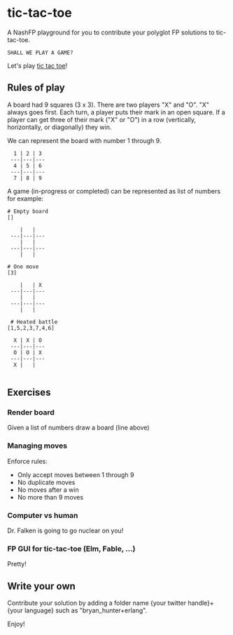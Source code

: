 # tic-tac-toe
A NashFP playground for you to contribute your polyglot FP solutions to tic-tac-toe.

```
SHALL WE PLAY A GAME?
```

Let's play [tic tac toe](https://en.wikipedia.org/wiki/Tic-tac-toe)!

## Rules of play
A board had 9 squares (3 x 3). There are two players "X" and "O". "X" always goes first. Each turn, a player puts their mark in an open square. If a player can get three of their mark ("X" or "O") in a row (vertically, horizontally, or diagonally) they win. 

We can represent the board with number 1 through 9.

```
  1 | 2 | 3 
 ---|---|---
  4 | 5 | 6 
 ---|---|---
  7 | 8 | 9
```

A game (in-progress or completed) can be represented as list of numbers for example:
```
# Empty board
[]

    |   |   
 ---|---|---
    |   |  
 ---|---|---
    |   | 

# One move
[3]

    |   | X 
 ---|---|---
    |   |  
 ---|---|---
    |   |   
  
 # Heated battle
[1,5,2,3,7,4,6]

  X | X | O  
 ---|---|---
  O | O | X 
 ---|---|---
  X |   |   
  
```

## Exercises

### Render board
Given a list of numbers draw a board (line above) 

### Managing moves 
Enforce rules: 
* Only accept moves between 1 through 9
* No duplicate moves 
* No moves after a win
* No more than 9 moves

### Computer vs human
Dr. Falken is going to go nuclear on you!

### FP GUI for tic-tac-toe (Elm, Fable, ...)
Pretty!

## Write your own
Contribute your solution by adding a folder name {your twitter handle}+{your language} such as "bryan_hunter+erlang".

Enjoy!
